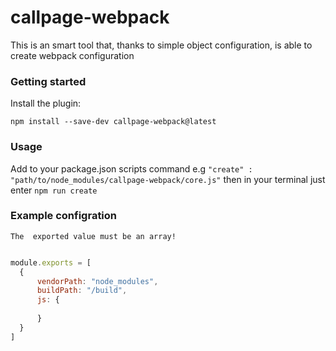 # callpage-webpack

This is an smart tool that, thanks to simple object configuration, is able to create webpack configuration

### Getting started

Install the plugin:
```
npm install --save-dev callpage-webpack@latest
```
### Usage

Add to your package.json scripts command e.g ``` "create" : "path/to/node_modules/callpage-webpack/core.js" ``` then in your terminal just enter ```npm run create```
### Example configration

```The  exported value must be an array!```

```javascript

module.exports = [
  {
      vendorPath: "node_modules",
      buildPath: "/build",
      js: {
            
      }
  }
]
```
